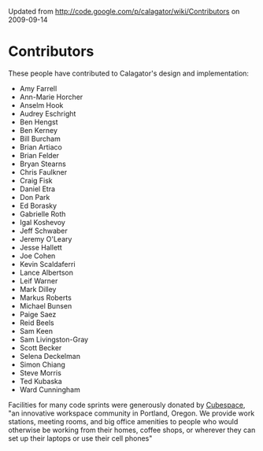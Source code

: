 Updated from http://code.google.com/p/calagator/wiki/Contributors on 2009-09-14

Contributors
============

These people have contributed to Calagator's design and implementation:

  * Amy Farrell
  * Ann-Marie Horcher
  * Anselm Hook
  * Audrey Eschright
  * Ben Hengst
  * Ben Kerney
  * Bill Burcham
  * Brian Artiaco
  * Brian Felder
  * Bryan Stearns
  * Chris Faulkner
  * Craig Fisk
  * Daniel Etra
  * Don Park
  * Ed Borasky
  * Gabrielle Roth
  * Igal Koshevoy
  * Jeff Schwaber
  * Jeremy O'Leary
  * Jesse Hallett
  * Joe Cohen
  * Kevin Scaldaferri
  * Lance Albertson
  * Leif Warner
  * Mark Dilley
  * Markus Roberts
  * Michael Bunsen
  * Paige Saez
  * Reid Beels
  * Sam Keen
  * Sam Livingston-Gray
  * Scott Becker
  * Selena Deckelman
  * Simon Chiang
  * Steve Morris
  * Ted Kubaska
  * Ward Cunningham

Facilities for many code sprints were generously donated by [Cubespace](http://cubespacepdx.com/), "an innovative workspace community in Portland, Oregon. We provide work stations, meeting rooms, and big office amenities to people who would otherwise be working from their homes, coffee shops, or wherever they can set up their laptops or use their cell phones"
